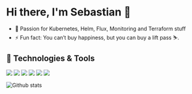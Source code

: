 # Hi there, I'm Sebastian 👋

- 🔭 Passion for Kubernetes, Helm, Flux, Monitoring and Terraform stuff
- ⚡ Fun fact: You can’t buy happiness, but you can buy a lift pass ⛷️.

## 🔧 Technologies & Tools
![](https://img.shields.io/badge/Editor-IntelliJ_IDEA-informational?style=flat&logo=intellij-idea&logoColor=white&color=red)
![](https://img.shields.io/badge/Code-Golang-informational?style=flat&logo=go&logoColor=white&color=green)
![](https://img.shields.io/badge/Code-Terraform-informational?style=flat&logo=terraform&logoColor=white&color=purple)
![](https://img.shields.io/badge/Tools-Kubernetes-informational?style=flat&logo=kubernetes&logoColor=white&color=blue)
![](https://img.shields.io/badge/Tools-Flux-informational?style=flat&logo=flux&logoColor=white&color=blue)
![](https://img.shields.io/badge/Shell-ZSH-informational?style=flat&logoColor=white&color=purple)

![Github stats](https://github-readme-stats.vercel.app/api?username=sebastiangaiser&count_private=true&show_icons=true)
